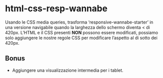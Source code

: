 # html-css-resp-wannabe

Usando le CSS media queries, trasforma ‘responsive-wannabe-starter’ in una versione navigabile quando la larghezza dello schermo diventa < di 420px.
L’HTML e il CSS presenti **NON** possono essere modificati, possiamo solo aggiungere le nostre regole CSS per modificare l’aspetto al di sotto dei 420px.

## Bonus

-   Aggiungere una visualizzazione intermedia per i tablet.
